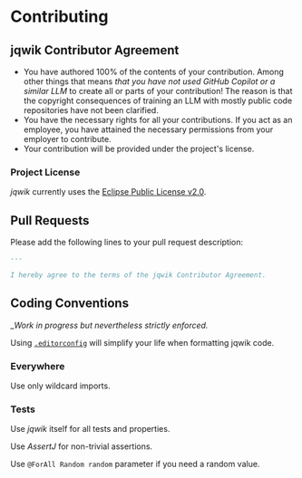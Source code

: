 # Contributing

## jqwik Contributor Agreement

- You have authored 100% of the contents of your contribution.
  Among other things that means _that you have not used GitHub Copilot or a similar LLM_ to create all or parts of your contribution!
  The reason is that the copyright consequences of training an LLM with mostly public code repositories have not been clarified.
- You have the necessary rights for all your contributions.
  If you act as an employee, you have attained the necessary permissions from your employer to contribute.
- Your contribution will be provided under the project's license.

### Project License

_jqwik_ currently uses the [Eclipse Public License v2.0](./LICENSE.md).

## Pull Requests

Please add the following lines to your pull request description:

```markdown
---

I hereby agree to the terms of the jqwik Contributor Agreement.
```

## Coding Conventions

__Work in progress but nevertheless strictly enforced._

Using [`.editorconfig`](./.editorconfig) will simplify your life when formatting jqwik code.

### Everywhere

Use only wildcard imports.

### Tests

Use _jqwik_ itself for all tests and properties.

Use _AssertJ_ for non-trivial assertions.

Use `@ForAll Random random` parameter if you need a random value. 
